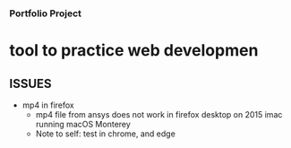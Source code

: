 ### Portfolio Project

# tool to practice web developmen





## ISSUES
* mp4 in firefox
	- mp4 file from ansys does not work in firefox desktop on 2015 imac running macOS Monterey
	- Note to self: test in chrome, and edge
